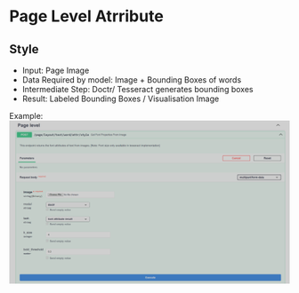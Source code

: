 # Page Level Atrribute

## Style

- Input: Page Image
- Data Required by model: Image + Bounding Boxes of words
- Intermediate Step: Doctr/ Tesseract generates bounding boxes
- Result: Labeled Bounding Boxes / Visualisation Image

Example:
![Request Image](examples/style_request.png)
